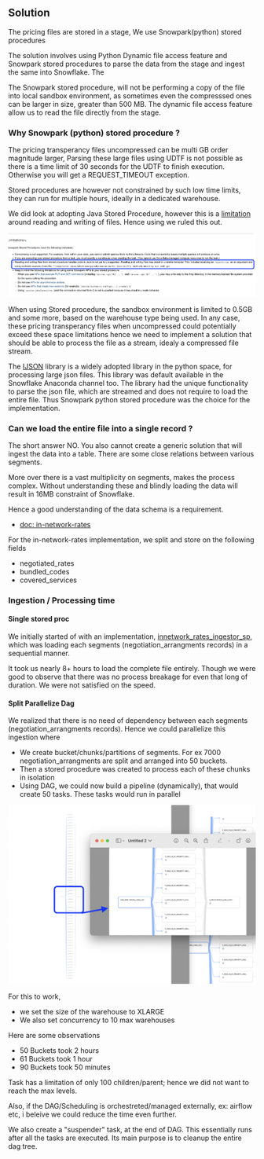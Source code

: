 
## Solution

The pricing files are stored in a stage, We use Snowpark(python) stored procedures


The solution involves using Python Dynamic file access feature and Snowpark stored procedures to parse
the data from the stage and ingest the same into Snowflake. The 

The Snowpark stored procedure, will not be performing a copy of the file into local sandbox environment, as
sometimes even the compresssed ones can be larger in size, greater than 500 MB. The dynamic file access feature
allow us to read the file directly from the stage.

### Why Snowpark (python) stored procedure ?
  The pricing transperancy files uncompressed can be multi GB order magnitude larger, Parsing these large 
  files using UDTF is not possible as there is a time limit of 30 seconds for the UDTF to finish execution. 
  Otherwise you will get a REQUEST_TIMEOUT exception.

  Stored procedures are however not constrained by such low time limits, they can run for multiple hours, ideally
  in a dedicated warehouse.

  We did look at adopting Java Stored Procedure, however this is a [limitation](https://docs.snowflake.com/en/sql-reference/stored-procedures-java.html#limitations) around reading and writing of files. Hence using we ruled this out.

  ![](./doc/images/limitation_java_stored_proc.png)

  When using Stored procedure, the sandbox environment is limited to 0.5GB and some more, based on the warehouse type
  being used. In any case, these pricing transperancy files when uncompressed could potentially exceed these space limitations
  hence we need to implement a solution that should be able to process the file as a stream, idealy a compressed file stream.

  The [IJSON](https://pypi.org/project/ijson/) library is a widely adopted library in the python space, for processing 
  large json files. This library was default available in the Snowflake Anaconda channel too. The library had the 
  unique functionality to parse the json file, which are streamed and does not require to load the entire file. Thus 
  Snowpark python stored procedure was the choice for the implementation.

### Can we load the entire file into a single record ?
The short answer NO. You also cannot create a generic solution that will ingest the data into a table.
There are some close relations between various segments.

More over there is a vast multiplicity on segments, makes the process complex. Without understanding these
and blindly loading the data will result in 16MB constraint of Snowflake.

Hence a good understanding of the data schema is a requirement. 
  - [doc: in-network-rates](https://github.com/CMSgov/price-transparency-guide/tree/master/schemas/in-network-rates)

For the in-network-rates implementation, we split and store on the following fields
  - negotiated_rates
  - bundled_codes
  - covered_services

### Ingestion / Processing time

#### Single stored proc
We initially started of with an implementation, [innetwork_rates_ingestor_sp](../src/python/innetwork_rates_ingestor_sp.py), which was loading each segments (negotiation_arrangments records) in a sequential manner.

It took us nearly 8+ hours to load the complete file entirely. Though we were good to observe that there was no process breakage for even that long of duration. We were not satisfied on the speed.

#### Split Parallelize Dag
We realized that there is no need of dependency between each segments (negotiation_arrangments records). Hence we could parallelize this ingestion where 
 - We create bucket/chunks/partitions of segments. For ex 7000 negotiation_arrangments are split and arranged into 50 buckets. 
 - Then a stored procedure was created to process each of these chunks in isolation
 - Using DAG, we could now build a pipeline (dynamically), that would create 50 tasks. These tasks would run in parallel

![](./images/split_parallelize.png)

For this to work,
  - we set the size of the warehouse to XLARGE
  - We also set concurrency to 10 max warehouses

Here are some observations
 - 50 Buckets took 2 hours
 - 61 Buckets took 1 hour
 - 90 Buckets took 50 minutes

Task has a limitation of only 100 children/parent; hence we did not want to reach the max levels. 

Also, if the DAG/Scheduling is orchestreted/managed externally, ex: airflow etc, i beleive we could reduce the time even further.

We also create a "suspender" task, at the end of DAG. This essentially runs after all the tasks are executed. Its main purpose
is to cleanup the entire dag tree. 



